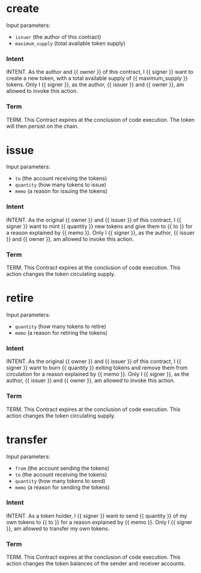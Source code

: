 <h1 class="contract"> create </h1>

Input parameters:

* `issuer` (the author of this contract)
* `maximum_supply` (total available token supply)

### Intent
INTENT. As the author and {{ owner }} of this contract, I {{ signer }} want to create a new token, with a total available supply of {{ maximum_supply }} tokens. Only I {{ signer }}, as the author, {{ issuer }} and {{ owner }}, am allowed to invoke this action.

### Term
TERM. This Contract expires at the conclusion of code execution. The token will then persist on the chain.

<h1 class="contract"> issue </h1>

Input parameters:

* `to` (the account receiving the tokens)
* `quantity` (how many tokens to issue)
* `memo` (a reason for issuing the tokens)

### Intent
INTENT. As the original {{ owner }} and {{ issuer }} of this contract, I {{ signer }} want to mint {{ quantity }} new tokens
and give them to {{ to }} for a reason explained by {{ memo }}. Only I {{ signer }}, as the author, {{ issuer }} and {{ owner }}, am allowed to invoke this action.

### Term
TERM. This Contract expires at the conclusion of code execution. This action changes the token circulating supply.

<h1 class="contract"> retire </h1>

Input parameters:

* `quantity` (how many tokens to retire)
* `memo` (a reason for retiring the tokens)

### Intent
INTENT. As the original {{ owner }} and {{ issuer }} of this contract, I {{ signer }} want to burn {{ quantity }} exiting tokens and remove them from circulation for a reason explained by {{ memo }}. Only I {{ signer }}, as the author, {{ issuer }} and {{ owner }}, am allowed to invoke this action.

### Term
TERM. This Contract expires at the conclusion of code execution. This action changes the token circulating supply.

<h1 class="contract"> transfer </h1>

Input parameters:

* `from` (the account sending the tokens)
* `to` (the account receiving the tokens)
* `quantity` (how many tokens to send)
* `memo` (a reason for sending the tokens)

### Intent
INTENT. As a token holder, I {{ signer }} want to send {{ quantity }} of my own tokens to {{ to }} for a reason explained by {{ memo }}. Only I {{ signer }}, am allowed to transfer my own tokens.

### Term
TERM. This Contract expires at the conclusion of code execution. This action changes the token balances of the sender and receiver accounts.
